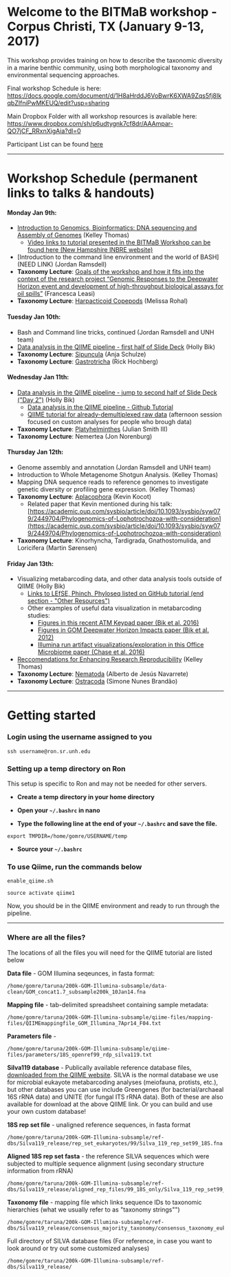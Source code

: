 # Welcome to the BITMaB workshop - Corpus Christi, TX (January 9-13, 2017)

This workshop provides training on how to describe the taxonomic diversity in a marine benthic community, using both morphological taxonomy and environmental sequencing approaches.

Final workshop Schedule is here: https://docs.google.com/document/d/1H8aHrddJ6VoBwrK6XWA9Zqs5fj8IkqbZIfniPwMKEUQ/edit?usp=sharing

Main Dropbox Folder with all workshop resources is available here: https://www.dropbox.com/sh/p6udtygnk7cf8dr/AAAmpar-QO7jCF_RRxnXigAia?dl=0 

Participant List can be found [here](https://www.dropbox.com/s/ov3gr2q1k11wl9z/BITMaB_participants_list_2017.pdf?dl=0)

---

# Workshop Schedule (permanent links to talks & handouts)

#### Monday Jan 9th:

* [Introduction to Genomics, Bioinformatics: DNA sequencing and Assembly of Genomes](https://www.dropbox.com/s/cds8uj2l81mounz/KelleyThomas-Intro2NGS-9Jan2017.pdf?dl=0) (Kelley Thomas)
    * [Video links to tutorial presented in the BITMaB Workshop can be found here (New Hampshire INBRE website)](http://nhinbre.org/bioinformatics-modules/)
* [Introduction to the command line environment and the world of BASH](NEED LINK) (Jordan Ramsdell)
* **Taxonomy Lecture**: [Goals of the workshop and how it fits into the context of the research project “Genomic Responses to the Deepwater Horizon event and development of high-throughput biological assays for oil spills”](https://www.dropbox.com/s/krr1xn3x814d0nr/FrancescoLeasi-WorkshopGoals-9Jan2017.pdf?dl=0) (Francesca Leasi)
* **Taxonomy Lecture**: [Harpacticoid Copepods](https://www.dropbox.com/s/jpy1o1iwmrej4yt/MelissaRohal-Harpacticoida-9Jan2017.pdf?dl=0) (Melissa Rohal)

#### Tuesday Jan 10th:

* Bash and Command line tricks, continued  (Jordan Ramsdell and UNH team)
* [Data analysis in the QIIME pipeline - first half of Slide Deck](https://www.dropbox.com/s/07k5ve9gehfwi9j/QIIME-workshop-slides-HBik.pdf?dl=0) (Holly Bik)
* **Taxonomy Lecture**: [Sipuncula](https://www.dropbox.com/s/iuk69djfave8y3s/AnjaSchulze-Sipuncula-10Jan2017.pdf?dl=0) (Anja Schulze)
* **Taxonomy Lecture**: [Gastrotricha](https://www.dropbox.com/s/vedfgjjebigjqc6/RickHochberg-Gastrotricha-10Jan2017.pdf?dl=0) (Rick Hochberg)

#### Wednesday Jan 11th:

* [Data analysis in the QIIME pipeline - jump to second half of Slide Deck ("Day 2")](https://www.dropbox.com/s/07k5ve9gehfwi9j/QIIME-workshop-slides-HBik.pdf?dl=0) (Holly Bik)
    * [Data analysis in the QIIME pipeline - Github Tutorial](https://github.com/BikLab/BITMaB-workshop/blob/master/QIIME-metabarcoding-tutorial.md)
    * [QIIME tutorial for already-demultiplexed raw data](https://github.com/BikLab/BITMaB-workshop/blob/master/QIIME-metabarcoding-tutorial-already-demultiplexed-fastqs.md) (afternoon session focused on custom analyses for people who brough data)
* **Taxonomy Lecture**: [Platyhelminthes](https://www.dropbox.com/s/c6t4r87sundpo3a/JulianSmith-Platyhelminthes-11Jan2017.pdf?dl=0) (Julian Smith III)
* **Taxonomy Lecture**: Nemertea (Jon Norenburg)

#### Thursday Jan 12th:

* Genome assembly and annotation (Jordan Ramsdell and UNH team)
* Introduction to Whole Metagenome Shotgun Analysis.  (Kelley Thomas)
* Mapping DNA sequence reads to reference genomes to investigate genetic diversity or profiling gene expression. (Kelley Thomas)
* **Taxonomy Lecture**: [Aplacophora](https://www.dropbox.com/s/k6pb4vr8uiunbva/KevinKocot-Aplacophora-12Jan2017.pdf?dl=0) (Kevin Kocot)
    * Related paper that Kevin mentioned during his talk: [https://academic.oup.com/sysbio/article/doi/10.1093/sysbio/syw079/2449704/Phylogenomics-of-Lophotrochozoa-with-consideration](https://academic.oup.com/sysbio/article/doi/10.1093/sysbio/syw079/2449704/Phylogenomics-of-Lophotrochozoa-with-consideration)
* **Taxonomy Lecture**: Kinorhyncha, Tardigrada, Gnathostomulida, and Loricifera (Martin Sørensen)

#### Friday Jan 13th:

* Visualizing metabarcoding data, and other data analysis tools outside of QIIME (Holly Bik)
    * [Links to LEfSE, Phinch, Phyloseq listed on GitHub tutorial (end section - "Other Resources")](https://github.com/BikLab/BITMaB-workshop/blob/master/QIIME-metabarcoding-tutorial.md)
    *  Other examples of useful data visualization in metabarcoding studies:
        * [Figures in this recent ATM Keypad paper (Bik et al. 2016)](http://msphere.asm.org/content/1/6/e00226-16)
        * [Figures in GOM Deepwater Horizon Impacts paper (Bik et al. 2012)](http://journals.plos.org/plosone/article?id=10.1371/journal.pone.0038550)
        * [Illumina run artifact visualizations/exploration in this Office Microbiome paper (Chase et al. 2016)](http://msystems.asm.org/content/1/2/e00022-16)
* [Reccomendations for Enhancing Research Reproducibility](https://www.dropbox.com/s/sxc0o3a83ziu52k/FASEB_Enhancing%20Research%20Reproducibility%202016.pdf?dl=0) (Kelley Thomas)  
* **Taxonomy Lecture**: [Nematoda](https://www.dropbox.com/s/47ktyehy51fz40m/AlbertodeJesusNavarrete-Nematoda-13Jan2017.pdf?dl=0) (Alberto de Jesús Navarrete)
* **Taxonomy Lecture**: [Ostracoda](https://www.dropbox.com/s/qw0ybv93j0lmma6/SimoneBrand%C3%A3o-Ostracoda-13Jan2017.pdf?dl=0) (Simone Nunes Brandão)






---
# Getting started
### Login using the username assigned to you

```
ssh username@ron.sr.unh.edu
```
### Setting up a temp directory on Ron
This setup is specific to Ron and may not be needed for other servers.

* **Create a temp directory in your home directory**

* **Open your `~/.bashrc` in nano**

* **Type the following line at the end of your `~/.bashrc` and save the file.**

```
export TMPDIR=/home/gomre/USERNAME/temp
```

* **Source your `~/.bashrc`**

### To use Qiime, run the commands below

```
enable_qiime.sh
```
```
source activate qiime1
```

Now, you should be in the QIIME environment and ready to run through the pipeline. 

***

### Where are all the files?
The locations of all the files you will need for the QIIME tutorial are listed below

**Data file** - GOM Illumina seqeunces, in fasta format:

```
/home/gomre/taruna/200k-GOM-Illumina-subsample/data-clean/GOM_concat1.7_subsample200k_10Jan14.fna
```

**Mapping file** - tab-delimited spreadsheet containing sample metadata:

```
/home/gomre/taruna/200k-GOM-Illumina-subsample/qiime-files/mapping-files/QIIMEmappingfile_GOM_Illumina_7Apr14_F04.txt
```
**Parameters file** - 

```
/home/gomre/taruna/200k-GOM-Illumina-subsample/qiime-files/parameters/18S_openref99_rdp_silva119.txt
```

**Silva119 database** - Publically available reference database files, [downloaded from the QIIME website](http://qiime.org/home_static/dataFiles.html). SILVA is the normal database we use for microbial eukayote metabarcoding analyses (meiofauna, protists, etc.), but other databases you can use include Greengenes (for bacterial/archaeal 16S rRNA data) and UNITE (for fungal ITS rRNA data). Both of these are also available for download at the above QIIME link. Or you can build and use your own custom database! 

**18S rep set file** - unaligned reference sequences, in fasta format

```
/home/gomre/taruna/200k-GOM-Illumina-subsample/ref-dbs/Silva119_release/rep_set_eukaryotes/99/Silva_119_rep_set99_18S.fna
```

**Aligned 18S rep set fasta** - the reference SILVA sequences which were subjected to multiple sequence alignment (using secondary structure information from rRNA)

```
/home/gomre/taruna/200k-GOM-Illumina-subsample/ref-dbs/Silva119_release/aligned_rep_files/99_18S_only/Silva_119_rep_set99_aligned_18S_only.fna
```

**Taxonomy file** - mapping file which links sequence IDs to taxonomic hierarchies (what we usually refer to as "taxonomy strings"")

```
/home/gomre/taruna/200k-GOM-Illumina-subsample/ref-dbs/Silva119_release/consensus_majority_taxonomy/consensus_taxonomy_eukaryotes/99/taxonomy_99_7_levels_consensus.txt
```
Full directory of SILVA database files (For reference, in case you want to look around or try out some customized analyses)

```
/home/gomre/taruna/200k-GOM-Illumina-subsample/ref-dbs/Silva119_release/
```